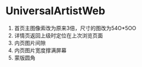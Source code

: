 # UniversalArtistWeb

1. 首页主图像索改为原来3倍，尺寸的图改为54O*5OO
2. 详情页返回上级时定位在上次浏览页面
3. 内页图片间隙
4. 内页图片宽度撑满屏幕
5. 蒙版圆角
